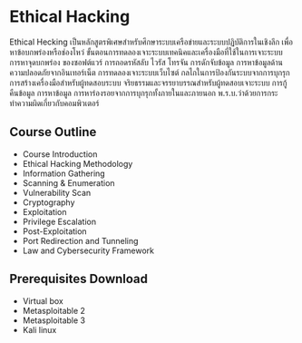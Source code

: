 # Ethical Hacking

Ethical Hecking เป็นหลักสูตรพิเศษสำหรับศึกษาระบบเครือข่ายและระบบปฏิบัติการในเชิงลึก เพื่อหาข้อบกพร่องหรือช่องโหว่ ขั้นตอนการทดลองเจาะระบบเทคนิคและเครื่องมือที่ใช้ในการเจาะระบบ การหาจุดบกพร่อง
ของซอฟต์แวร์ การถอดรหัสลับ ไวรัส โทรจัน การดักจับข้อมูล การหาข้อมูลด้านความปลอดภัยจากอินเทอร์เน็ต การทดลองเจาะระบบเว็บไซต์ กลไกในการป้องกันระบบจากการบุกรุก การสร้างเครื่องมือสำหรับผู้ทดสอบระบบ จริยธรรมและจรรยาบรรณสำหรับผู้ทดสอบเจาะระบบ การกู้คืนข้อมูล การหาข้อมูล การหาร่องรอยจากการบุกรุกทั้งภายในและภายนอก พ.ร.บ.ว่าด้วยการกระทำความผิดเกี่ยวกับคอมพิวเตอร์


## Course Outline
- Course Introduction
- Ethical Hacking Methodology
- Information Gathering
- Scanning & Enumeration
- Vulnerability Scan
- Cryptography
- Exploitation
- Privilege Escalation
- Post-Exploitation
- Port Redirection and Tunneling
- Law and Cybersecurity Framework

## Prerequisites Download 
- Virtual box
- Metasploitable 2
- Metasploitable 3
- Kali linux 

